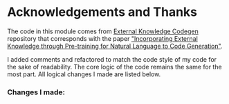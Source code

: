 # Acknowledgements and Thanks

The code in this module comes from [External Knowledge Codegen](https://github.com/neulab/external-knowledge-codegen) repository that corresponds with the paper ["Incorporating External Knowledge through Pre-training for Natural Language to Code Generation"](https://arxiv.org/abs/2004.09015).

I added comments and refactored to match the code style of my code for the sake of readability. The core logic of the code remains the same for the most part. All logical changes I made are listed below.

### Changes I made:
